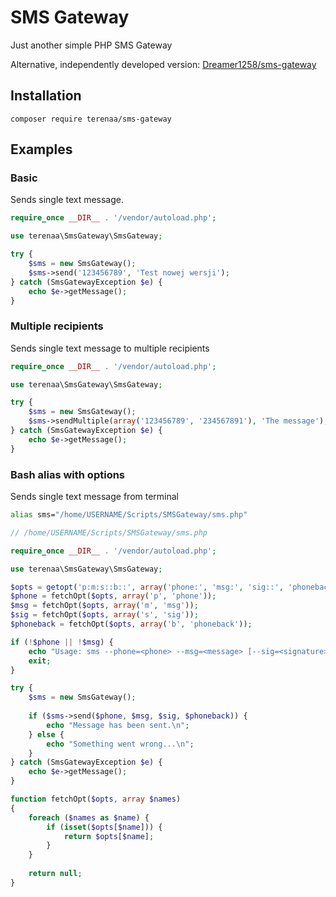 # SMS Gateway
Just another simple PHP SMS Gateway

Alternative, independently developed version: [Dreamer1258/sms-gateway](https://github.com/Dreamer1258/sms-gateway)

## Installation
```
composer require terenaa/sms-gateway
```

## Examples
### Basic
Sends single text message.

```php
require_once __DIR__ . '/vendor/autoload.php';

use terenaa\SmsGateway\SmsGateway;

try {
    $sms = new SmsGateway();
    $sms->send('123456789', 'Test nowej wersji');
} catch (SmsGatewayException $e) {
    echo $e->getMessage();
}
```

### Multiple recipients
Sends single text message to multiple recipients

```php
require_once __DIR__ . '/vendor/autoload.php';

use terenaa\SmsGateway\SmsGateway;

try {
    $sms = new SmsGateway();
    $sms->sendMultiple(array('123456789', '234567891'), 'The message');
} catch (SmsGatewayException $e) {
    echo $e->getMessage();
}
```

### Bash alias with options
Sends single text message from terminal

```bash
alias sms="/home/USERNAME/Scripts/SMSGateway/sms.php"
```

```php
// /home/USERNAME/Scripts/SMSGateway/sms.php

require_once __DIR__ . '/vendor/autoload.php';

use terenaa\SmsGateway\SmsGateway;

$opts = getopt('p:m:s::b::', array('phone:', 'msg:', 'sig::', 'phoneback::'));
$phone = fetchOpt($opts, array('p', 'phone'));
$msg = fetchOpt($opts, array('m', 'msg'));
$sig = fetchOpt($opts, array('s', 'sig'));
$phoneback = fetchOpt($opts, array('b', 'phoneback'));

if (!$phone || !$msg) {
    echo "Usage: sms --phone=<phone> --msg=<message> [--sig=<signature> [--phoneback=<phone back>]]\n";
    exit;
}

try {
    $sms = new SmsGateway();
    
    if ($sms->send($phone, $msg, $sig, $phoneback)) {
        echo "Message has been sent.\n";
    } else {
        echo "Something went wrong...\n";
    }
} catch (SmsGatewayException $e) {
    echo $e->getMessage();
}

function fetchOpt($opts, array $names)
{
    foreach ($names as $name) {
        if (isset($opts[$name])) {
            return $opts[$name];
        }
    }
    
    return null;
}
```